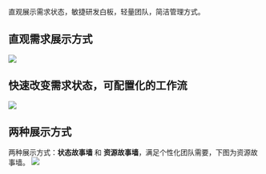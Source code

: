 直观展示需求状态，敏捷研发白板，轻量团队，简洁管理方式。

## 直观需求展示方式
![](http://imgcache.tcecqpoc.fsphere.cn/image/mc.qcloudimg.com/static/img/4df9ee92648a493b89f729fc2bdb4151/image.jpg)

## 快速改变需求状态，可配置化的工作流
![](http://imgcache.tcecqpoc.fsphere.cn/image/mc.qcloudimg.com/static/img/84bca68776462684c970fb30a180b33a/image.jpg)

## 两种展示方式
两种展示方式：**状态故事墙** 和 **资源故事墙**，满足个性化团队需要，下图为资源故事墙。
![](http://imgcache.tcecqpoc.fsphere.cn/image/mc.qcloudimg.com/static/img/cabd37bfc3fd8a1c9b7683877e094fbd/image.jpg)
